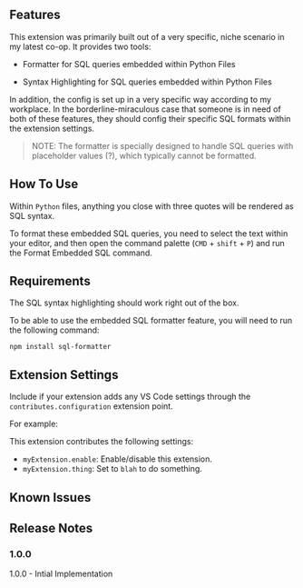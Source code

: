 ## Features

This extension was primarily built out of a very specific, niche scenario in my latest co-op. It provides two tools:

- Formatter for SQL queries embedded within Python Files

- Syntax Highlighting for SQL queries embedded within Python Files 

In addition, the config is set up in a very specific way according to my workplace. In the borderline-miraculous case that someone is in need of both of these features, they should config their specific SQL formats within the extension settings.

> NOTE: The formatter is specially designed to handle SQL queries with placeholder values (?), which typically cannot be formatted. 


## How To Use

Within `Python` files, anything you close with three quotes will be rendered as SQL syntax. 

To format these embedded SQL queries, you  need to select the text within your editor, and then open the command palette (`CMD` + `shift` + `P`) and run the Format Embedded SQL command. 


## Requirements

The SQL syntax highlighting should work right out of the box. 

To be able to use the embedded SQL formatter feature, you will need to run the following command:

`npm install sql-formatter`

## Extension Settings

Include if your extension adds any VS Code settings through the `contributes.configuration` extension point.

For example:

This extension contributes the following settings:

- `myExtension.enable`: Enable/disable this extension.
- `myExtension.thing`: Set to `blah` to do something.

## Known Issues

## Release Notes

### 1.0.0

1.0.0 - Intial Implementation
